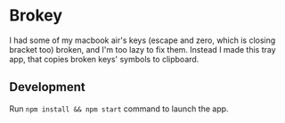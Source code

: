 # Brokey

I had some of my macbook air's keys (escape and zero, which is closing bracket too) broken, and I'm too lazy to fix them.
Instead I made this tray app, that copies broken keys' symbols to clipboard.

## Development

Run `npm install && npm start` command to launch the app.